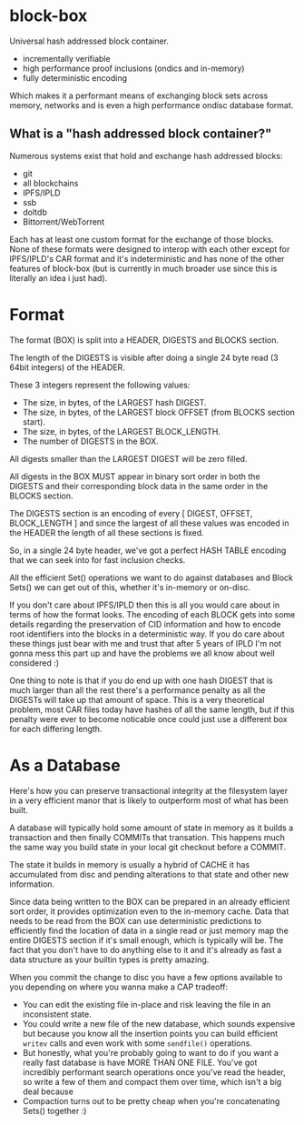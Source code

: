 # block-box

Universal hash addressed block container.
* incrementally verifiable
* high performance proof inclusions (ondics and in-memory)
* fully deterministic encoding

Which makes it a performant means of exchanging block sets
across memory, networks and is even a high performance
ondisc database format.

## What is a "hash addressed block container?"

Numerous systems exist that hold and exchange hash addressed blocks:
* git
* all blockchains
* IPFS/IPLD
* ssb
* doltdb
* Bittorrent/WebTorrent

Each has at least one custom format for the exchange of those blocks.
None of these formats were designed to interop with each other except
for IPFS/IPLD's CAR format and it's indeterministic and has none of
the other features of block-box (but is currently in much broader use
since this is literally an idea i just had).

# Format

The format (BOX) is split into a HEADER, DIGESTS and BLOCKS section.

The length of the DIGESTS is visible after doing a single 24 byte read
(3 64bit integers) of the HEADER.

These 3 integers represent the following values:
* The size, in bytes, of the LARGEST hash DIGEST.
* The size, in bytes, of the LARGEST block OFFSET (from BLOCKS section start).
* The size, in bytes, of the LARGEST BLOCK_LENGTH.
* The number of DIGESTS in the BOX.

All digests smaller than the LARGEST DIGEST will be
zero filled.

All digests in the BOX MUST appear in binary sort order
in both the DIGESTS and their corresponding block data
in the same order in the BLOCKS section.

The DIGESTS section is an encoding of every
[ DIGEST, OFFSET, BLOCK_LENGTH ] and since the
largest of all these values was encoded in the HEADER
the length of all these sections is fixed.

So, in a single 24 byte header, we've got a perfect HASH
TABLE encoding that we can seek into for fast inclusion
checks.

All the efficient Set() operations we want to do against
databases and Block Sets() we can get out of this, whether
it's in-memory or on-disc.

If you don't care about IPFS/IPLD then this is all you would
care about in terms of how the format looks. The encoding
of each BLOCK gets into some details regarding the preservation
of CID information and how to encode root identifiers into the
blocks in a deterministic way. If you do care about these things
just bear with me and trust that after 5 years of IPLD I'm
not gonna mess this part up and have the problems we all
know about well considered :)

One thing to note is that if you do end up with one hash DIGEST
that is much larger than all the rest there's a performance
penalty as all the DIGESTs will take up that amount of space.
This is a very theoretical problem, most CAR files today have
hashes of all the same length, but if this penalty were ever
to become noticable once could just use a different box for
each differing length.

# As a Database

Here's how you can preserve transactional integrity at the filesystem
layer in a very efficient manor that is likely to outperform most
of what has been built.

A database will typically hold some amount of state in memory as
it builds a transaction and then finally COMMITs that transation.
This happens much the same way you build state in your local git
checkout before a COMMIT.

The state it builds in memory is usually a hybrid of CACHE it has
accumulated from disc and pending alterations to that state and
other new information.

Since data being written to the BOX can be prepared in an already
efficient sort order, it provides optimization even to the in-memory
cache. Data that needs to be read from the BOX can use deterministic
predictions to efficiently find the location of data in a single read
or just memory map the entire DIGESTS section if it's small enough,
which is typically will be. The fact that you don't have to
do anything else to it and it's already as fast a data structure
as your builtin types is pretty amazing.

When you commit the change to disc you have a few options available
to you depending on where you wanna make a CAP tradeoff:
* You can edit the existing file in-place and risk leaving the file
  in an inconsistent state.
* You could write a new file of the new database, which sounds expensive
  but because you know all the insertion points you can build efficient
  `writev` calls and even work with some `sendfile()` operations.
* But honestly, what you're probably going to want to do if you want a really
  fast database is have MORE THAN ONE FILE. You've got incredibly performant
  search operations once you've read the header, so write a few of them
  and compact them over time, which isn't a big deal because
* Compaction turns out to be pretty cheap when you're concatenating Sets()
   together :) 
